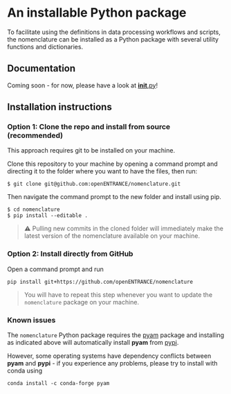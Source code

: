 # An installable Python package

To facilitate using the definitions in data processing workflows and scripts,
the nomenclature can be installed as a Python package with several utility
functions and dictionaries.

## Documentation

Coming soon - for now, please have a look at [__init__.py](__init__.py)!

## Installation instructions

### Option 1: Clone the repo and install from source (recommended)

This approach requires git to be installed on your machine.

Clone this repository to your machine by opening a command prompt and 
directing it to the folder where you want to have the files, then run:

```
$ git clone git@github.com:openENTRANCE/nomenclature.git
```

Then navigate the command prompt to the new folder and install using pip.

```
$ cd nomenclature
$ pip install --editable .
```

> :warning: Pulling new commits in the cloned folder will immediately
> make the latest version of the nomenclature available on your machine.

### Option 2: Install directly from GitHub

Open a command prompt and run

```
pip install git+https://github.com/openENTRANCE/nomenclature
```

> You will have to repeat this step whenever you want
> to update the `nomenclature` package on your machine.

### Known issues

The `nomenclature` Python package requires
the [pyam](https://pyam-iamc.readthedocs.io) package
and installing as indicated above will automatically install **pyam**
from [pypi](https://pypi.org/project/pyam-iamc/).

However, some operating systems have dependency conflicts between **pyam**
and **pypi** - if you experience any problems, please try to install
with conda using

```
conda install -c conda-forge pyam
```
